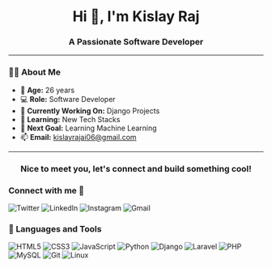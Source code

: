 <h1 align="center">Hi 👋, I'm Kislay Raj</h1>
<h3 align="center">A Passionate Software Developer</h3>

---

### 🧑‍💻 About Me

- 🎂 **Age:** 26 years  
- 💻 **Role:** Software Developer  
- 🔭 **Currently Working On:** Django Projects  
- 🌱 **Learning:** New Tech Stacks  
- 🎯 **Next Goal:** Learning Machine Learning  
- 📫 **Email:** kislayrajai06@gmail.com  

---

<h3 align="center">Nice to meet you, let's connect and build something cool!</h3>

### Connect with me 🤝

<p align="left">
  <a href="https://twitter.com/@kislayraj_ai-6" target="_blank" style="text-decoration: none; border: none; outline: none;">
    <img src="https://img.shields.io/badge/Twitter-1DA1F2?style=for-the-badge&logo=twitter&logoColor=white" alt="Twitter">
  </a>
  <a href="https://linkedin.com/in/kislay-raj-ai" target="_blank" style="text-decoration: none; border: none; outline: none;">
    <img src="https://img.shields.io/badge/LinkedIn-0077B5?style=for-the-badge&logo=linkedin&logoColor=white" alt="LinkedIn">
  </a>
  <a href="https://www.instagram.com/__kislayraj/" target="_blank" style="text-decoration: none; border: none; outline: none;">
    <img src="https://img.shields.io/badge/Instagram-E4405F?style=for-the-badge&logo=instagram&logoColor=white" alt="Instagram">
  </a>
  <a href="mailto:kislayrajai06@gmail.com" target="_blank" style="text-decoration: none; border: none; outline: none;">
    <img src="https://img.shields.io/badge/Gmail-D14836?style=for-the-badge&logo=gmail&logoColor=white" alt="Gmail">
  </a>
</p>

### 🧰 Languages and Tools
<p align="left">
  <a href="https://www.w3.org/html/" target="_blank" style="text-decoration: none; border: none; outline: none;">
    <img src="https://img.shields.io/badge/HTML5-E34F26?style=for-the-badge&logo=html5&logoColor=white" alt="HTML5">
  </a>
  <a href="https://www.w3schools.com/css/" target="_blank" style="text-decoration: none; border: none; outline: none;">
    <img src="https://img.shields.io/badge/CSS3-1572B6?style=for-the-badge&logo=css3&logoColor=white" alt="CSS3">
  </a>
  <a href="https://developer.mozilla.org/en-US/docs/Web/JavaScript" target="_blank" style="text-decoration: none; border: none; outline: none;">
    <img src="https://img.shields.io/badge/JavaScript-F7DF1E?style=for-the-badge&logo=javascript&logoColor=black" alt="JavaScript">
  </a>
  <a href="https://www.python.org/" target="_blank" style="text-decoration: none; border: none; outline: none;">
    <img src="https://img.shields.io/badge/Python-3776AB?style=for-the-badge&logo=python&logoColor=white" alt="Python">
  </a>
  <a href="https://www.djangoproject.com/" target="_blank" style="text-decoration: none; border: none; outline: none;">
    <img src="https://img.shields.io/badge/Django-092E20?style=for-the-badge&logo=django&logoColor=white" alt="Django">
  </a>
  <a href="https://laravel.com/" target="_blank" style="text-decoration: none; border: none; outline: none;">
    <img src="https://img.shields.io/badge/Laravel-FF2D20?style=for-the-badge&logo=laravel&logoColor=white" alt="Laravel">
  </a>
  <a href="https://www.php.net" target="_blank" style="text-decoration: none; border: none; outline: none;">
    <img src="https://img.shields.io/badge/PHP-777BB4?style=for-the-badge&logo=php&logoColor=white" alt="PHP">
  </a>
  <a href="https://www.mysql.com/" target="_blank" style="text-decoration: none; border: none; outline: none;">
    <img src="https://img.shields.io/badge/MySQL-4479A1?style=for-the-badge&logo=mysql&logoColor=white" alt="MySQL">
  </a>
  <a href="https://git-scm.com/" target="_blank" style="text-decoration: none; border: none; outline: none;">
    <img src="https://img.shields.io/badge/Git-F05032?style=for-the-badge&logo=git&logoColor=white" alt="Git">
  </a>
  <a href="https://www.linux.org/" target="_blank" style="text-decoration: none; border: none; outline: none;">
    <img src="https://img.shields.io/badge/Linux-FCC624?style=for-the-badge&logo=linux&logoColor=black" alt="Linux">
  </a>
</p>
